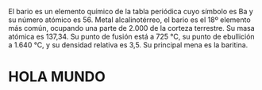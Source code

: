 El bario es un elemento químico de la tabla periódica cuyo símbolo es Ba y su número atómico es 56. Metal alcalinotérreo, el bario es el 18º elemento más común, ocupando una parte de 2.000 de la corteza terrestre. Su masa atómica es 137,34. Su punto de fusión está a 725 °C, su punto de ebullición a 1.640 °C, y su densidad relativa es 3,5. Su principal mena es la baritina.
# HOLA MUNDO
